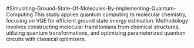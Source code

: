 #Simulating-Ground-State-Of-Molecules-By-Implementing-Quantum-Computing
This study applies quantum computing to molecular chemistry, focusing on VQE for efficient ground state energy estimation. Methodology involves constructing molecular Hamiltonians from chemical structures, utilizing quantum transformations, and optimizing parameterized quantum circuits with classical optimizers.
